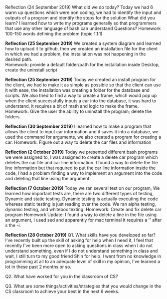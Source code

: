 Reflection (24 September 2019)
What did we do today?
Today we had 6 warm up questions which were non coding, we had to identify the input and outputs of a program and identify the steps for the solution
What did you learn?
I learned how to write my programs generally so that programmers that use any other language of bash can understand
Questions?
Homework
100-150 words defining the problem (topic 1.1.1)

**Reflection (25 September 2019)**
We created a system diagram and learned how to upload it to github, then we created an installation file for the client in which we had a problem, the installation was not happening in the desired path.<br/>
Homework: provide a default folder/path for the installation inside Desktop, create the uninstall script



**Reflection (25 September 2019)**
Today we created an install program for the client, we had to make it as simple as possible so that the client can use it with ease, the installation was creating a folder for the database and scripts. We also tried to find a way to create a frame, which would pop up when the client successfully inputs a car into the database, it was hard to understand, it requires a bit of math and logic to make the frame.
Homework: Give the user the ability to uninstall the program; delete the folders.


**Reflection (30 September 2019)**
I learned how to make a program that allows the client to input car information and it saves it into a database, we used the command for arguments, we also created a program for creating a car.
Homework: Figure out a way to delete the car files and information


**Reflection (2 October 2019)**
Today we presented different bash programs we were assigned to, I was assigned to create a delete car program which deletes the car file and car line information. I found a way to delete the file line information but that required to put the car line information inside the code, I had a problem finding a way to implement an argument into the code and deleting that line using the argument.


**Reflection (7 October 2019)**
Today we ran several test on our program, We learned how important tests are, there are two different types of testing, Dynamic and static testing. Dynamic testing is actually executing the code whereas static testing is just reading over the code. We ran alpha testing, dynamic testing, and whitebox texting. Homework: Create and fix delete car program
Homework Update: I found a way to delete a line in the file using an argument, I used sed and apparently for mac terminal it requires a '' after s the -i. 

**Reflection (28 October 2019)**
Q1. What skills have you developed so far?
I've recently built up the skill of asking for help when I need it, I feel that recently I've been more open to asking questions in class when I do not understand something, even if I do not understand something in class and wait, I still turn to my good friend Shin for help. I went from no knowledge in programming at all to an adequate level of skill in my opinion, I've learned a lot in these past 2 months or so.

Q2. What have worked for you in the classroom of CS?

Q3. What are some things/activities/strategies that you would change in the CS classroom to achieve your best in the next 6 weeks.
